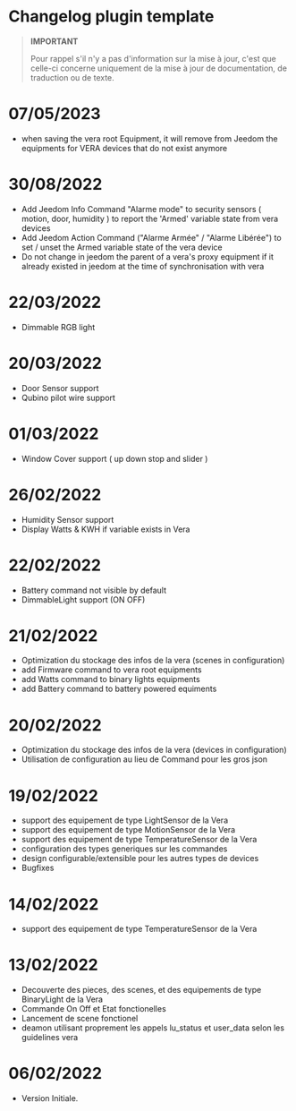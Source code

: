 # Changelog plugin template

>**IMPORTANT**
>
>Pour rappel s'il n'y a pas d'information sur la mise à jour, c'est que celle-ci concerne uniquement de la mise à jour de documentation, de traduction ou de texte.

# 07/05/2023

- when saving the vera root Equipment, it will remove from Jeedom the equipments for VERA devices that do not exist anymore

# 30/08/2022

- Add Jeedom Info Command "Alarme mode" to security sensors ( motion, door, humidity ) to report the 'Armed' variable state from vera devices
- Add Jeedom Action Command ("Alarme Armée" / "Alarme Libérée") to set / unset the Armed variable state of the vera device
- Do not change in jeedom the parent of a vera's proxy equipment if it already existed in jeedom at the time of synchronisation with vera

# 22/03/2022

- Dimmable RGB light

# 20/03/2022

- Door Sensor support
- Qubino pilot wire support

# 01/03/2022

- Window Cover support ( up down stop and slider )

# 26/02/2022

- Humidity Sensor support
- Display Watts & KWH if variable exists in Vera

# 22/02/2022

- Battery command not visible by default
- DimmableLight support (ON OFF)

# 21/02/2022

- Optimization du stockage des infos de la vera (scenes in configuration)
- add Firmware command to vera root equipments
- add Watts command to binary lights equipments
- add Battery command to battery powered equiments

# 20/02/2022

- Optimization du stockage des infos de la vera (devices in configuration)
- Utilisation de configuration au lieu de Command pour les gros json

# 19/02/2022

- support des equipement de type LightSensor de la Vera
- support des equipement de type MotionSensor de la Vera
- support des equipement de type TemperatureSensor de la Vera
- configuration des types generiques sur les commandes
- design configurable/extensible pour les autres types de devices
- Bugfixes

# 14/02/2022

- support des equipement de type TemperatureSensor de la Vera

# 13/02/2022

- Decouverte des pieces, des scenes, et des equipements de type BinaryLight de la Vera
- Commande On Off et Etat fonctionelles
- Lancement de scene fonctionel
- deamon utilisant proprement les appels lu_status et user_data selon les guidelines vera 

# 06/02/2022

- Version Initiale.
